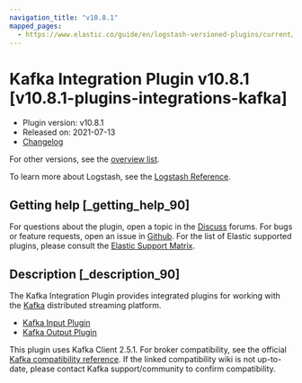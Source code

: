 ```yaml
---
navigation_title: "v10.8.1"
mapped_pages:
  - https://www.elastic.co/guide/en/logstash-versioned-plugins/current/v10.8.1-plugins-integrations-kafka.html
---
```


# Kafka Integration Plugin v10.8.1 [v10.8.1-plugins-integrations-kafka]

* Plugin version: v10.8.1
* Released on: 2021-07-13
* [Changelog](https://github.com/logstash-plugins/logstash-integration-kafka/blob/v10.8.1/CHANGELOG.md)

For other versions, see the [overview list](integration-kafka-index.md).

To learn more about Logstash, see the [Logstash Reference](https://www.elastic.co/guide/en/logstash/current/index.html).

## Getting help [_getting_help_90]

For questions about the plugin, open a topic in the [Discuss](http://discuss.elastic.co) forums. For bugs or feature requests, open an issue in [Github](https://github.com/logstash-plugins/logstash-integration-kafka). For the list of Elastic supported plugins, please consult the [Elastic Support Matrix](https://www.elastic.co/support/matrix#matrix_logstash_plugins).

## Description [_description_90]

The Kafka Integration Plugin provides integrated plugins for working with the [Kafka](https://kafka.apache.org/) distributed streaming platform.

* [Kafka Input Plugin](https://www.elastic.co/guide/en/logstash/current/plugins-inputs-kafka.html)
* [Kafka Output Plugin](https://www.elastic.co/guide/en/logstash/current/plugins-outputs-kafka.html)

This plugin uses Kafka Client 2.5.1. For broker compatibility, see the official [Kafka compatibility reference](https://cwiki.apache.org/confluence/display/KAFKA/Compatibility+Matrix). If the linked compatibility wiki is not up-to-date, please contact Kafka support/community to confirm compatibility.
